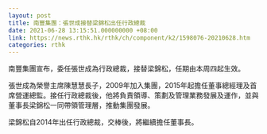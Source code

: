 ```yaml
---
layout: post
title: 南豐集團：張世成接替梁錦松出任行政總裁
date: 2021-06-28 13:15:51.000000000 +08:00
link: https://news.rthk.hk/rthk/ch/component/k2/1598076-20210628.htm
categories: rthk
---
```


南豐集團宣布，委任張世成為行政總裁，接替梁錦松，任期由本周四起生效。

張世成為榮譽主席陳慧慧長子，2009年加入集團，2015年起擔任董事總經理及首席營運總監。接任行政總裁後，他將負責領導、策劃及管理業務發展及運作，並與董事長梁錦松一同帶領管理層，推動集團發展。

梁錦松自2014年出任行政總裁，交棒後，將繼續擔任董事長。

